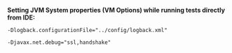 
**Setting JVM System properties (VM Options) while running tests directly from IDE:**

```
-Dlogback.configurationFile="../config/logback.xml" 

-Djavax.net.debug="ssl,handshake"
```
